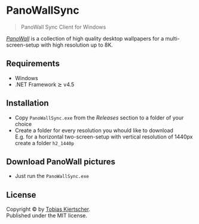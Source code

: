 PanoWallSync
============

> PanoWall Sync Client for Windows

[_PanoWall_](https://www.panowall.net) is a collection
of high quality desktop wallpapers
for a multi-screen-setup with high resolution up to 8K.

## Requirements

* Windows
* .NET Framework ⪰ v4.5

## Installation

* Copy `PanoWallSync.exe` from the _Releases_ section to a folder of your choice
* Create a folder for every resolution you whould like to download  
  E.g. for a horizontal two-screen-setup with vertical resolution of 1440px create a folder `h2_1440p`

## Download PanoWall pictures

* Just run the `PanoWallSync.exe`

## License

Copyright © by [Tobias Kiertscher](mailto:dev@mastersign.de).  
Published under the MIT license.
